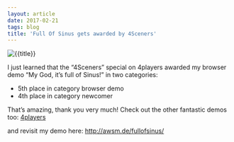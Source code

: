 ```yaml
---
layout: article
date: 2017-02-21
tags: blog
title: 'Full Of Sinus gets awarded by 4Sceners'
---
```


![{{title}}](/assets/img/blog/fullofsinus.png)

I just learned that the “4Sceners” special on 4players awarded my browser demo “My God, it’s full of Sinus!” in two categories:

* 5th place in category browser demo
* 4th place in category newcomer

That’s amazing, thank you very much!
Check out the other fantastic demos too: <a href="http://www.4players.de/4players.php/dispbericht/Spielkultur/Special/7020/81601/0/4Sceners.html">4players</a> 

and revisit my demo here: <a href="http://awsm.de/fullofsinus/">http://awsm.de/fullofsinus/</a>